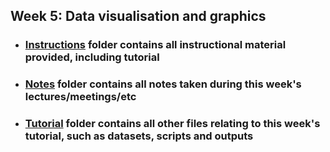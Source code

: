 ## Week 5: Data visualisation and graphics

- ### [Instructions](Week%2005/Instructions)  folder contains all instructional material provided, including tutorial
- ### [Notes](Week%2005/Notes)   folder contains all notes taken during this week's lectures/meetings/etc
- ### [Tutorial](Week%2005/Tutorial)  folder contains all other files relating to this week's tutorial, such as datasets, scripts and outputs  
